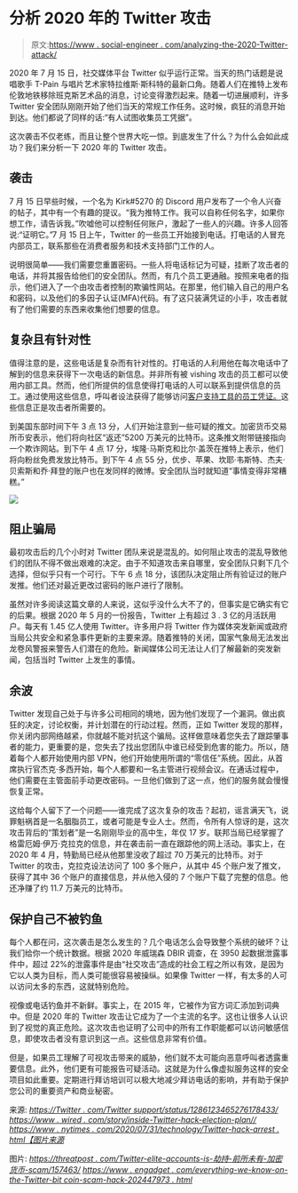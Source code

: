 # 分析 2020 年的 Twitter 攻击

> 原文:[https://www . social-engineer . com/analyzing-the-2020-Twitter-attack/](https://www.social-engineer.com/analyzing-the-2020-twitter-attack/)

2020 年 7 月 15 日，社交媒体平台 Twitter 似乎运行正常。当天的热门话题是说唱歌手 T-Pain 与唱片艺术家特拉维斯·斯科特的最新口角。随着人们在推特上发布伦敦地铁移除班克斯艺术品的消息，讨论变得激烈起来。随着一切进展顺利，许多 Twitter 安全团队刚刚开始了他们当天的常规工作任务。这时候，疯狂的消息开始到达。他们都说了同样的话:“有人试图收集员工凭据”。

这次袭击不仅老练，而且让整个世界大吃一惊。到底发生了什么？为什么会如此成功？我们来分析一下 2020 年的 Twitter 攻击。

## 袭击

7 月 15 日早些时候，一个名为 Kirk#5270 的 Discord 用户发布了一个令人兴奋的帖子，其中有一个有趣的提议。“我为推特工作。我可以自称任何名字，如果你想工作，请告诉我。”吹嘘他可以控制任何账户，激起了一些人的兴趣。许多人回答说:“证明它。”7 月 15 日上午，Twitter 的一些员工开始接到电话。打电话的人冒充内部员工，联系那些在消费者服务和技术支持部门工作的人。

说明很简单——我们需要您重置密码。一些人将电话标记为可疑，挂断了攻击者的电话，并将其报告给他们的安全团队。然而，有几个员工更通融。按照来电者的指示，他们进入了一个由攻击者控制的欺骗性网站。在那里，他们输入自己的用户名和密码，以及他们的多因子认证(MFA)代码。有了这只装满凭证的小手，攻击者就有了他们需要的东西来收集他们想要的信息。

## 复杂且有针对性

值得注意的是，这些电话是复杂而有针对性的。打电话的人利用他在每次电话中了解到的信息来获得下一次电话的新信息。并非所有被 vishing 攻击的员工都可以使用内部工具。然而，他们所提供的信息使得打电话的人可以联系到提供信息的员工。通过使用这些信息，呼叫者设法获得了能够访问[客户支持工具的员工凭证。](https://twitter.com/TwitterSupport/status/1286123465276178433)这些信息正是攻击者所需要的。

到美国东部时间下午 3 点 13 分，人们开始注意到一些可疑的推文。加密货币交易所币安表示，他们将向社区“返还”5200 万美元的比特币。这条推文附带链接指向一个欺诈网站。到下午 4 点 17 分，埃隆·马斯克和比尔·盖茨在推特上表示，他们将向粉丝免费发放比特币。到下午 4 点 55 分，优步、苹果、坎耶·韦斯特、杰夫·贝索斯和乔·拜登的账户也在发同样的微博。安全团队当时就知道“事情变得非常糟糕。”

![](../Images/366157fef5c42ef4985867c2f6d56545.png)

## 阻止骗局

最初攻击后的几个小时对 Twitter 团队来说是混乱的。如何阻止攻击的混乱导致他们的团队不得不做出艰难的决定。由于不知道攻击来自哪里，安全团队只剩下几个选择，但似乎只有一个可行。下午 6 点 18 分，该团队决定阻止所有验证过的账户发推。他们还对最近更改过密码的账户进行了限制。

虽然对许多阅读这篇文章的人来说，这似乎没什么大不了的，但事实是它确实有它的后果。根据 2020 年 5 月的一份报告，Twitter 上有超过 3 . 3 亿的月活跃用户。每天有 1.45 亿人使用 Twitter。许多用户将 Twitter 作为媒体突发新闻或政府当局公共安全和紧急事件更新的主要来源。随着推特的关闭，国家气象局无法发出龙卷风警报来警告人们潜在的危险。新闻媒体公司无法让人们了解最新的突发新闻，包括当时 Twitter 上发生的事情。

## 余波

Twitter 发现自己处于与许多公司相同的境地，因为他们发现了一个漏洞。做出疯狂的决定，讨论权衡，并计划潜在的行动过程。然而，正如 Twitter 发现的那样，你关闭内部网络越紧，你就越不能对抗这个骗局。这样做意味着您失去了跟踪肇事者的能力，更重要的是，您失去了找出您团队中谁已经受到危害的能力。所以，随着每个人都开始使用内部 VPN，他们开始使用所谓的“零信任”系统。因此，从首席执行官杰克·多西开始，每个人都要和一名主管进行视频会议。在通话过程中，他们需要在主管面前手动更改密码。一旦他们做到了这一点，他们的服务就会慢慢恢复正常。

这给每个人留下了一个问题——谁完成了这次复杂的攻击？起初，谣言满天飞，说罪魁祸首是一名胭脂员工，或者可能是专业人士。然而，令所有人惊讶的是，这次攻击背后的“策划者”是一名刚刚毕业的高中生，年仅 17 岁。联邦当局已经掌握了格雷厄姆·伊万·克拉克的信息，并在袭击前一直在跟踪他的网上活动。事实上，在 2020 年 4 月，特勤局已经从他那里没收了超过 70 万美元的比特币。对于 Twitter 的攻击，克拉克设法访问了 100 多个账户，从其中 45 个账户发了推文，获得了其中 36 个账户的直接信息，并从他入侵的 7 个账户下载了完整的信息。他还净赚了约 11.7 万美元的比特币。

## 保护自己不被钓鱼

每个人都在问，这次袭击是怎么发生的？几个电话怎么会导致整个系统的破坏？让我们给你一个统计数据。根据 2020 年威瑞森 DBIR 调查，在 3950 起数据泄露事件中，超过 22%的泄露事件是由“社交攻击”造成的社会工程之所以有效，是因为它以人类为目标，而人类可能很容易被操纵。如果像 Twitter 一样，有太多的人可以访问太多的东西，这就特别危险。

视像或电话钓鱼并不新鲜。事实上，在 2015 年，它被作为官方词汇添加到词典中。但是 2020 年的 Twitter 攻击让它成为了一个主流的名字。这也让很多人认识到了视觉的真正危险。这次攻击也证明了公司中的所有工作职能都可以访问敏感信息，即使攻击者没有意识到这一点。这些信息非常有价值。

但是，如果员工理解了可视攻击带来的威胁，他们就不太可能向恶意呼叫者透露重要信息。此外，他们更有可能报告可疑活动。这就是为什么像虚拟服务这样的安全项目如此重要。定期进行拜访培训可以极大地减少拜访电话的影响，并有助于保护您公司的重要资产和商业秘密。

来源:
*[https://Twitter . com/Twitter support/status/1286123465276178433/](https://twitter.com/TwitterSupport/status/1286123465276178433")*
*[https://www . wired . com/story/inside-Twitter-hack-election-plan//](https://www.wired.com/story/inside-twitter-hack-election-plan/)*
*[https://www . nytimes . com/2020/07/31/technology/Twitter-hack-arrest . html【图片来源](https://www.nytimes.com/2020/07/31/technology/twitter-hack-arrest.html)*

图片:
*[https://threatpost . com/Twitter-elite-accounts-is-劫持-前所未有-加密货币-scam/157463/](https://threatpost.com/twitter-elite-accounts-are-hijacked-in-unprecedented-cryptocurrency-scam/157463/)*
*[https://www . engadget . com/everything-we-know-on-the-Twitter-bit coin-scam-hack-202447973 . html](https://www.engadget.com/everything-we-know-about-the-twitter-bitcoin-scam-hack-202447973.html)*